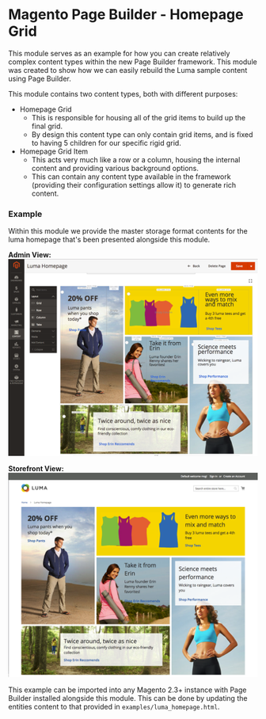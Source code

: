 # Magento Page Builder - Homepage Grid

This module serves as an example for how you can create relatively complex content types within the new Page Builder framework. This module was created to show how we can easily rebuild the Luma sample content using Page Builder.

This module contains two content types, both with different purposes:
- Homepage Grid
    - This is responsible for housing all of the grid items to build up the final grid.
    - By design this content type can only contain grid items, and is fixed to having 5 children for our specific rigid grid.
- Homepage Grid Item
    - This acts very much like a row or a column, housing the internal content and providing various background options.
    - This can contain any content type available in the framework (providing their configuration settings allow it) to generate rich content.
    
### Example
Within this module we provide the master storage format contents for the luma homepage that's been presented alongside this module.

**Admin View:**
![Luma Homepage Admin](examples/luma_homepage_admin.png "Luma Homepage Admin")

**Storefront View:**
![Luma Homepage Storefront](examples/luma_homepage_storefront.png "Luma Homepage Storefront")

This example can be imported into any Magento 2.3+ instance with Page Builder installed alongside this module. This can be done by updating the entities content to that provided in `examples/luma_homepage.html`.
